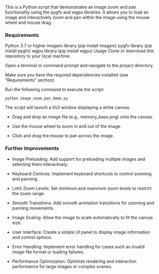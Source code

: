 This is a Python script that demonstrates an image zoom and pan functionality using the pygfx and wgpu libraries. It allows you to load an image and interactively zoom and pan within the image using the mouse wheel and mouse drag.


### Requirements
Python 3.7 or higher
imageio library (pip install imageio)
pygfx library (pip install pygfx)
wgpu library (pip install wgpu)
Usage
Clone or download this repository to your local machine.

Open a terminal or command prompt and navigate to the project directory.

Make sure you have the required dependencies installed (see "Requirements" section).

Run the following command to execute the script:

```shell
python image_zoom_pan_demo.py
```

The script will launch a GUI window displaying a white canvas.

* Drag and drop an image file (e.g., memory_base.png) onto the canvas.

* Use the mouse wheel to zoom in and out of the image.

* Click and drag the mouse to pan across the image.

### Further Improvements
* Image Preloading: Add support for preloading multiple images and selecting them interactively.

* Keyboard Controls: Implement keyboard shortcuts to control zooming and panning.

* Limit Zoom Levels: Set minimum and maximum zoom levels to restrict the zoom range.

* Smooth Transitions: Add smooth animation transitions for zooming and panning movements.

* Image Scaling: Allow the image to scale automatically to fit the canvas size.

* User Interface: Create a simple UI panel to display image information and control options.

* Error Handling: Implement error handling for cases such as invalid image file format or loading failures.

* Performance Optimization: Optimize rendering and interaction performance for large images or complex scenes.

